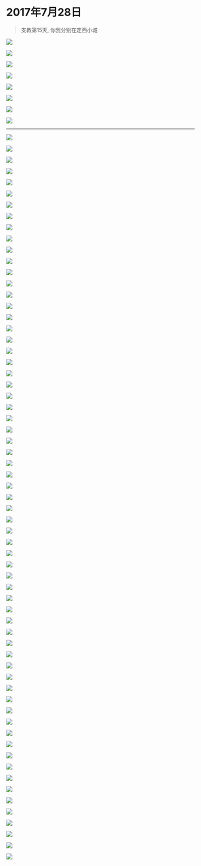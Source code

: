 <script src="../../../js/lazysize.min.js"></script>
<script src="../../../js/head.js"></script>
<link href="../../../css/style.css" rel="stylesheet" >

# 2017年7月28日

> 支教第15天, 你我分别在定西小城

![](https://yumiao-static.oss-cn-beijing.aliyuncs.com/image/2017/07/28/IMG_0721.jpg)

![](https://yumiao-static.oss-cn-beijing.aliyuncs.com/image/2017/07/28/IMG_0722.jpg)

![](https://yumiao-static.oss-cn-beijing.aliyuncs.com/image/2017/07/28/IMG_0723.jpg)

![](https://yumiao-static.oss-cn-beijing.aliyuncs.com/image/2017/07/28/IMG_0724.jpg)

![](https://yumiao-static.oss-cn-beijing.aliyuncs.com/image/2017/07/28/IMG_0725.jpg)

![](https://yumiao-static.oss-cn-beijing.aliyuncs.com/image/2017/07/28/IMG_0726.jpg)

![](https://yumiao-static.oss-cn-beijing.aliyuncs.com/image/2017/07/28/IMG_0727.jpg)

![](https://yumiao-static.oss-cn-beijing.aliyuncs.com/image/2017/07/28/IMG_0728.jpg)

---


![](https://yumiao-static.oss-cn-beijing.aliyuncs.com/image/2017/07/28/IMG_0919.PNG)

![](https://yumiao-static.oss-cn-beijing.aliyuncs.com/image/2017/07/28/IMG_0920.JPG)


![](https://yumiao-static.oss-cn-beijing.aliyuncs.com/image/2017/07/28/IMG_0921.JPG)


![](https://yumiao-static.oss-cn-beijing.aliyuncs.com/image/2017/07/28/IMG_0922.JPG)


![](https://yumiao-static.oss-cn-beijing.aliyuncs.com/image/2017/07/28/IMG_0923.JPG)


![](https://yumiao-static.oss-cn-beijing.aliyuncs.com/image/2017/07/28/IMG_0924.JPG)


![](https://yumiao-static.oss-cn-beijing.aliyuncs.com/image/2017/07/28/IMG_0925.JPG)


![](https://yumiao-static.oss-cn-beijing.aliyuncs.com/image/2017/07/28/IMG_0926.PNG)


![](https://yumiao-static.oss-cn-beijing.aliyuncs.com/image/2017/07/28/IMG_0927.JPG)


![](https://yumiao-static.oss-cn-beijing.aliyuncs.com/image/2017/07/28/IMG_0928.JPG)


![](https://yumiao-static.oss-cn-beijing.aliyuncs.com/image/2017/07/28/IMG_0929.JPG)


![](https://yumiao-static.oss-cn-beijing.aliyuncs.com/image/2017/07/28/IMG_0930.JPG)


![](https://yumiao-static.oss-cn-beijing.aliyuncs.com/image/2017/07/28/IMG_0931.JPG)


![](https://yumiao-static.oss-cn-beijing.aliyuncs.com/image/2017/07/28/IMG_0932.JPG)


![](https://yumiao-static.oss-cn-beijing.aliyuncs.com/image/2017/07/28/IMG_0933.JPG)


![](https://yumiao-static.oss-cn-beijing.aliyuncs.com/image/2017/07/28/IMG_0934.JPG)


![](https://yumiao-static.oss-cn-beijing.aliyuncs.com/image/2017/07/28/IMG_0935.JPG)


![](https://yumiao-static.oss-cn-beijing.aliyuncs.com/image/2017/07/28/IMG_0936.JPG)


![](https://yumiao-static.oss-cn-beijing.aliyuncs.com/image/2017/07/28/IMG_0937.JPG)


![](https://yumiao-static.oss-cn-beijing.aliyuncs.com/image/2017/07/28/IMG_0938.JPG)


![](https://yumiao-static.oss-cn-beijing.aliyuncs.com/image/2017/07/28/IMG_0939.PNG)


![](https://yumiao-static.oss-cn-beijing.aliyuncs.com/image/2017/07/28/IMG_0940.PNG)


![](https://yumiao-static.oss-cn-beijing.aliyuncs.com/image/2017/07/28/IMG_0941.PNG)


![](https://yumiao-static.oss-cn-beijing.aliyuncs.com/image/2017/07/28/IMG_0942.JPG)


![](https://yumiao-static.oss-cn-beijing.aliyuncs.com/image/2017/07/28/IMG_0943.PNG)


![](https://yumiao-static.oss-cn-beijing.aliyuncs.com/image/2017/07/28/IMG_0944.PNG)


![](https://yumiao-static.oss-cn-beijing.aliyuncs.com/image/2017/07/28/IMG_0945.JPG)


![](https://yumiao-static.oss-cn-beijing.aliyuncs.com/image/2017/07/28/IMG_0946.JPG)


![](https://yumiao-static.oss-cn-beijing.aliyuncs.com/image/2017/07/28/IMG_0947.JPG)


![](https://yumiao-static.oss-cn-beijing.aliyuncs.com/image/2017/07/28/IMG_0948.JPG)


![](https://yumiao-static.oss-cn-beijing.aliyuncs.com/image/2017/07/28/IMG_0949.JPG)


![](https://yumiao-static.oss-cn-beijing.aliyuncs.com/image/2017/07/28/IMG_0950.JPG)


![](https://yumiao-static.oss-cn-beijing.aliyuncs.com/image/2017/07/28/IMG_0951.JPG)


![](https://yumiao-static.oss-cn-beijing.aliyuncs.com/image/2017/07/28/IMG_0952.JPG)


![](https://yumiao-static.oss-cn-beijing.aliyuncs.com/image/2017/07/28/IMG_0953.JPG)


![](https://yumiao-static.oss-cn-beijing.aliyuncs.com/image/2017/07/28/IMG_0954.PNG)


![](https://yumiao-static.oss-cn-beijing.aliyuncs.com/image/2017/07/28/IMG_0955.JPG)


![](https://yumiao-static.oss-cn-beijing.aliyuncs.com/image/2017/07/28/IMG_0956.JPG)


![](https://yumiao-static.oss-cn-beijing.aliyuncs.com/image/2017/07/28/IMG_0957.JPG)


![](https://yumiao-static.oss-cn-beijing.aliyuncs.com/image/2017/07/28/IMG_0958.JPG)


![](https://yumiao-static.oss-cn-beijing.aliyuncs.com/image/2017/07/28/IMG_0959.JPG)


![](https://yumiao-static.oss-cn-beijing.aliyuncs.com/image/2017/07/28/IMG_0960.JPG)


![](https://yumiao-static.oss-cn-beijing.aliyuncs.com/image/2017/07/28/IMG_0961.JPG)


![](https://yumiao-static.oss-cn-beijing.aliyuncs.com/image/2017/07/28/IMG_0962.JPG)


![](https://yumiao-static.oss-cn-beijing.aliyuncs.com/image/2017/07/28/IMG_0963.JPG)


![](https://yumiao-static.oss-cn-beijing.aliyuncs.com/image/2017/07/28/IMG_0964.PNG)


![](https://yumiao-static.oss-cn-beijing.aliyuncs.com/image/2017/07/28/IMG_0965.JPG)


![](https://yumiao-static.oss-cn-beijing.aliyuncs.com/image/2017/07/28/IMG_0966.JPG)


![](https://yumiao-static.oss-cn-beijing.aliyuncs.com/image/2017/07/28/IMG_0967.JPG)


![](https://yumiao-static.oss-cn-beijing.aliyuncs.com/image/2017/07/28/IMG_0968.JPG)


![](https://yumiao-static.oss-cn-beijing.aliyuncs.com/image/2017/07/28/IMG_0969.JPG)


![](https://yumiao-static.oss-cn-beijing.aliyuncs.com/image/2017/07/28/IMG_0970.JPG)


![](https://yumiao-static.oss-cn-beijing.aliyuncs.com/image/2017/07/28/IMG_0971.JPG)


![](https://yumiao-static.oss-cn-beijing.aliyuncs.com/image/2017/07/28/IMG_0972.JPG)


![](https://yumiao-static.oss-cn-beijing.aliyuncs.com/image/2017/07/28/IMG_0973.JPG)


![](https://yumiao-static.oss-cn-beijing.aliyuncs.com/image/2017/07/28/IMG_0974.JPG)


![](https://yumiao-static.oss-cn-beijing.aliyuncs.com/image/2017/07/28/IMG_0975.JPG)


![](https://yumiao-static.oss-cn-beijing.aliyuncs.com/image/2017/07/28/IMG_0976.JPG)


![](https://yumiao-static.oss-cn-beijing.aliyuncs.com/image/2017/07/28/IMG_0977.JPG)


![](https://yumiao-static.oss-cn-beijing.aliyuncs.com/image/2017/07/28/IMG_0978.JPG)


![](https://yumiao-static.oss-cn-beijing.aliyuncs.com/image/2017/07/28/IMG_0979.JPG)


![](https://yumiao-static.oss-cn-beijing.aliyuncs.com/image/2017/07/28/IMG_0980.JPG)


![](https://yumiao-static.oss-cn-beijing.aliyuncs.com/image/2017/07/28/IMG_0981.JPG)


![](https://yumiao-static.oss-cn-beijing.aliyuncs.com/image/2017/07/28/IMG_0982.PNG)


![](https://yumiao-static.oss-cn-beijing.aliyuncs.com/image/2017/07/28/IMG_0983.JPG)



<script src="../../../js/x-oss-process.js"></script>